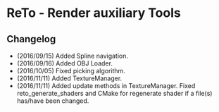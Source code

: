 # ReTo - Render auxiliary Tools

## Changelog
- (2016/09/15) Added Spline navigation.
- (2016/09/16) Added OBJ Loader.
- (2016/10/05) Fixed picking algorithm.
- (2016/11/11) Added TextureManager.
- (2016/11/11) Added update methods in TextureManager. Fixed reto_generate_shaders and CMake for regenerate shader if a file(s) has/have been changed.
